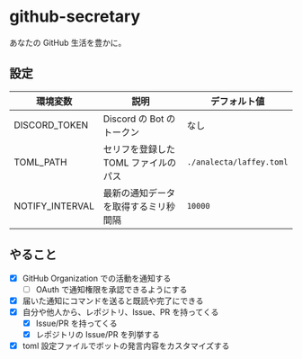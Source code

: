 # github-secretary

あなたの GitHub 生活を豊かに。


## 設定

| 環境変数 | 説明 | デフォルト値 |
| -- | -- | -- |
| DISCORD_TOKEN | Discord の Bot のトークン | なし |
| TOML_PATH | セリフを登録した TOML ファイルのパス | `./analecta/laffey.toml` |
| NOTIFY_INTERVAL | 最新の通知データを取得するミリ秒間隔 | `10000` |


## やること

- [x] GitHub Organization での活動を通知する
  - [ ] OAuth で通知権限を承認できるようにする
- [x] 届いた通知にコマンドを送ると既読や完了にできる
- [x] 自分や他人から、レポジトリ、Issue、PR を持ってくる
  - [x] Issue/PR を持ってくる
  - [x] レポジトリの Issue/PR を列挙する
- [x] toml 設定ファイルでボットの発言内容をカスタマイズする

